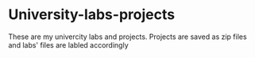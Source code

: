# University-labs-projects
These are my univercity labs and projects. 
Projects are saved as zip files and labs' files are labled accordingly 
